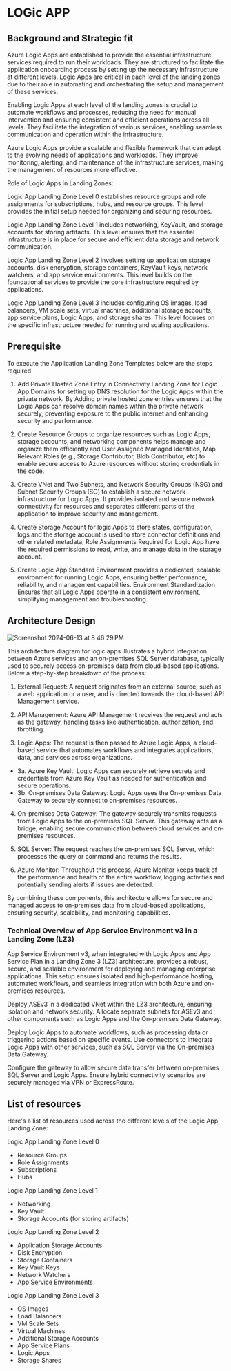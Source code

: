 # LOGic APP

## Background and Strategic fit

Azure Logic Apps are established to provide the essential infrastructure services required to run their workloads. They are structured to facilitate the application onboarding process by setting up the necessary infrastructure at different levels. Logic Apps are critical in each level of the landing zones due to their role in automating and orchestrating the setup and management of these services. 

Enabling Logic Apps at each level of the landing zones is crucial to automate workflows and processes, reducing the need for manual intervention and ensuring consistent and efficient operations across all levels. They facilitate the integration of various services, enabling seamless communication and operation within the infrastructure.

Azure Logic Apps provide a scalable and flexible framework that can adapt to the evolving needs of applications and workloads. They improve monitoring, alerting, and maintenance of the infrastructure services, making the management of resources more effective.

 Role of Logic Apps in Landing Zones:

Logic App Landing Zone Level 0 establishes resource groups and role assignments for subscriptions, hubs, and resource groups. This level provides the initial setup needed for organizing and securing resources.

Logic App Landing Zone Level 1 includes networking, KeyVault, and storage accounts for storing artifacts. This level ensures that the essential infrastructure is in place for secure and efficient data storage and network communication.

Logic App Landing Zone Level 2 involves setting up application storage accounts, disk encryption, storage containers, KeyVault keys, network watchers, and app service environments. This level builds on the foundational services to provide the core infrastructure required by applications.

Logic App Landing Zone Level 3 includes configuring OS images, load balancers, VM scale sets, virtual machines, additional storage accounts, app service plans, Logic Apps, and storage shares. This level focuses on the specific infrastructure needed for running and scaling applications.


## Prerequisite 

To execute the Application Landing Zone Templates below are the steps required 

1. Add Private Hosted Zone Entry in Connectivity Landing Zone for Logic App Domains for setting up DNS resolution for the Logic Apps within the private network. By Adding private hosted zone entries ensures that the Logic Apps can resolve domain names within the private network securely, preventing exposure to the public internet and enhancing security and performance.

2. Create Resource Groups to organize resources such as Logic Apps, storage accounts, and networking components helps manage and organize them efficiently and User Assigned Managed Identities, Map Relevant Roles (e.g., Storage Contributor, Blob Contributor, etc) to enable secure access to Azure resources without storing credentials in the code.

3. Create VNet and Two Subnets, and Network Security Groups (NSG) and Subnet Security Groups (SG) to establish a secure network infrastructure for Logic Apps. It provides isolated and secure network connectivity for resources and separates different parts of the application to improve security and management.

4. Create Storage Account for logic Apps to store states, configuration, logs and the storage account is used to store connector definitions and other related metadata, Role Assignments Required for Logic App  have the required permissions to read, write, and manage data in the storage account.

5. Create Logic App Standard Environment provides a dedicated, scalable environment for running Logic Apps, ensuring better performance, reliability, and management capabilities. Environment Standardization Ensures that all Logic Apps operate in a consistent environment, simplifying management and troubleshooting.









## Architecture Design
![Screenshot 2024-06-13 at 8 46 29 PM](https://github.com/kaustubhsingh47/AKS-Service/assets/96336281/125f086a-5ee6-436a-ad18-c0aebbf5921e)



This architecture diagram for logic apps illustrates a hybrid integration between Azure services and an on-premises SQL Server database, typically used to securely access on-premises data from cloud-based applications. Below a step-by-step breakdown of the process:

1. External Request: A request originates from an external source, such as a web application or a user, and is directed towards the cloud-based API Management service.

2. API Management: Azure API Management receives the request and acts as the gateway, handling tasks like authentication, authorization, and throttling.

3. Logic Apps: The request is then passed to Azure Logic Apps, a cloud-based service that automates workflows and integrates applications, data, and services across organizations.

- 3a. Azure Key Vault: Logic Apps can securely retrieve secrets and credentials from Azure Key Vault as needed for authentication and secure operations.
- 3b. On-premises Data Gateway: Logic Apps uses the On-premises Data Gateway to securely connect to on-premises resources.

4. On-premises Data Gateway: The gateway securely transmits requests from Logic Apps to the on-premises SQL Server. This gateway acts as a bridge, enabling secure communication between cloud services and on-premises resources.

5. SQL Server: The request reaches the on-premises SQL Server, which processes the query or command and returns the results.

6. Azure Monitor: Throughout this process, Azure Monitor keeps track of the performance and health of the entire workflow, logging activities and potentially sending alerts if issues are detected.

By combining these components, this architecture allows for secure and managed access to on-premises data from cloud-based applications, ensuring security, scalability, and monitoring capabilities.



### Technical Overview of App Service Environment v3 in a Landing Zone (LZ3)

App Service Environment v3, when integrated with Logic Apps and App Service Plan in a Landing Zone 3 (LZ3) architecture, provides a robust, secure, and scalable environment for deploying and managing enterprise applications. This setup ensures isolated and high-performance hosting, automated workflows, and seamless integration with both Azure and on-premises resources.

 Deploy ASEv3 in a dedicated VNet within the LZ3 architecture, ensuring isolation and network security. Allocate separate subnets for ASEv3 and other components such as Logic Apps and the On-premises Data Gateway.

Deploy Logic Apps to automate workflows, such as processing data or triggering actions based on specific events.  Use connectors to integrate Logic Apps with other services, such as SQL Server via the On-premises Data Gateway.

 Configure the gateway to allow secure data transfer between on-premises SQL Server and Logic Apps. Ensure hybrid connectivity scenarios are securely managed via VPN or ExpressRoute.



## List of resources

Here's a list of resources used across the different levels of the Logic App Landing Zone:

Logic App Landing Zone Level 0
- Resource Groups
- Role Assignments
- Subscriptions
- Hubs

Logic App Landing Zone Level 1
- Networking
- Key Vault
- Storage Accounts (for storing artifacts)

Logic App Landing Zone Level 2
- Application Storage Accounts
- Disk Encryption
- Storage Containers
- Key Vault Keys
- Network Watchers
- App Service Environments

Logic App Landing Zone Level 3
- OS Images
- Load Balancers
- VM Scale Sets
- Virtual Machines
- Additional Storage Accounts
- App Service Plans
- Logic Apps
- Storage Shares
